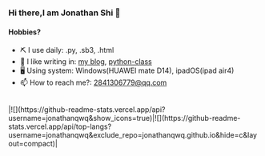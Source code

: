 ### Hi there,I am Jonathan Shi 👋

#### Hobbies?
- ⛏ I use daily: .py, .sb3, .html
- 📝 I like writing in: [my blog](https://jonathanqwq.github.io/blog), [python-class](https://jonathanqwq.github.io/python-class)
- 🖥 Using system: Windows(HUAWEI mate D14), ipadOS(ipad air4) 
- 📫 How to reach me?: 2841306779@qq.com
<br>
|![](https://github-readme-stats.vercel.app/api?username=jonathanqwq&show_icons=true)|![](https://github-readme-stats.vercel.app/api/top-langs?username=jonathanqwq&exclude_repo=jonathanqwq.github.io&hide=c&layout=compact)|


<!--
**jonathanqwq/jonathanqwq** is a ✨ _special_ ✨ repository because its `README.md` (this file) appears on your GitHub profile.

Here are some ideas to get you started:

- 🔭 I’m currently working on ...
- 🌱 I’m currently learning ...
- 👯 I’m looking to collaborate on ...
- 🤔 I’m looking for help with ...
- 💬 Ask me about ...
- 📫 How to reach me: ...
- 😄 Pronouns: ...
- ⚡ Fun fact: ...
-->
